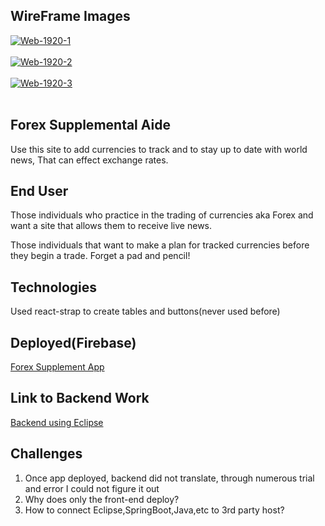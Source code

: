 
## WireFrame Images
<a href="https://postimg.cc/V0RtwRVh" target="_blank"><img src="https://i.postimg.cc/DmVPqpd7/Web-1920-1.jpg" alt="Web-1920-1"/></a><br/><br/>
<a href="https://postimg.cc/23fXzStd" target="_blank"><img src="https://i.postimg.cc/2jqp7qFt/Web-1920-2.jpg" alt="Web-1920-2"/></a><br/><br/>
<a href="https://postimg.cc/mhNphGxv" target="_blank"><img src="https://i.postimg.cc/jqBpgsMS/Web-1920-3.jpg" alt="Web-1920-3"/></a><br/><br/>





## Forex Supplemental Aide

Use this site to add currencies to track and to stay up to date with world news, That can effect exchange rates.



## End User
Those individuals who practice in the trading of currencies aka Forex and want a site that allows them to receive live news.

Those individuals that want to make a plan for tracked currencies before they begin a trade. Forget a pad and pencil!

## Technologies
Used react-strap to create tables and buttons(never used before)

## Deployed(Firebase)
[Forex Supplement App](https://forex-app-c1e26.firebaseapp.com/ )

## Link to Backend Work
[Backend using Eclipse](https://github.com/DevBara/Forex_Eclipse-Backend)

## Challenges

1. Once app deployed, backend did not translate, through numerous trial and error I could not figure it out
2. Why does only the front-end deploy? 
3. How to connect Eclipse,SpringBoot,Java,etc to 3rd party host?


